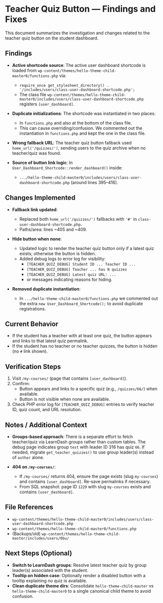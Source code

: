 # Teacher Quiz Button — Findings and Fixes

This document summarizes the investigation and changes related to the teacher quiz button on the student dashboard.

## Findings

- __Active shortcode source__: The active user dashboard shortcode is loaded from `wp-content/themes/hello-theme-child-master0/functions.php` via:
  - `require_once get_stylesheet_directory() . '/includes/users/class-user-dashboard-shortcode.php';`
  - The class file `wp-content/themes/hello-theme-child-master0/includes/users/class-user-dashboard-shortcode.php` registers `[user_dashboard]`.

- __Duplicate initializations__: The shortcode was instantiated in two places:
  - In `functions.php` and also at the bottom of the class file.
  - This can cause overriding/confusion. We commented out the instantiation in `functions.php` and kept the one in the class file.

- __Wrong fallback URL__: The teacher quiz button fallback used `home_url('/quizzes/')`, sending users to the quiz archive when no teacher/quiz was found.

- __Source of button link logic__: In `User_Dashboard_Shortcode::render_dashboard()` inside:
  - `.../hello-theme-child-master0/includes/users/class-user-dashboard-shortcode.php` (around lines 395–416).

## Changes Implemented

- __Fallback link updated__:
  - Replaced both `home_url('/quizzes/')` fallbacks with `'#'` in `class-user-dashboard-shortcode.php`.
  - Paths/area: lines ~405 and ~409.

- __Hide button when none__:
  - Updated logic to render the teacher quiz button only if a latest quiz exists; otherwise the button is hidden.
  - Added debug logs to error log for visibility:
    - `[TEACHER_QUIZ_DEBUG] Student ID ... Teacher ID ...`
    - `[TEACHER_QUIZ_DEBUG] Teacher ... has N quizzes`
    - `[TEACHER_QUIZ_DEBUG] Latest quiz URL: ...`
    - or messages indicating reasons for hiding.

- __Removed duplicate instantiation__:
  - In `.../hello-theme-child-master0/functions.php` we commented out the extra `new User_Dashboard_Shortcode();` to avoid duplicate registrations.

## Current Behavior

- If the student has a teacher with at least one quiz, the button appears and links to that latest quiz permalink.
- If the student has no teacher or no teacher quizzes, the button is hidden (no `#` link shown).

## Verification Steps

1. Visit `/my-courses/` (page that contains `[user_dashboard]`).
2. Confirm:
   - Button appears and links to a specific quiz (e.g., `/quizzes/66/`) when available.
   - Button is not visible when none are available.
3. Check PHP error log for `[TEACHER_QUIZ_DEBUG]` entries to verify teacher ID, quiz count, and URL resolution.

## Notes / Additional Context

- __Groups-based approach__: There is a separate effort to fetch teacher/quiz via LearnDash groups rather than custom tables. The debug page indicates group `test` with leader ID 316 has quiz `66`. If needed, migrate `get_teacher_quizzes()` to use group leader(s) instead of `author` alone.

- __404 on `/my-courses/`__:
  - If `/my-courses/` returns 404, ensure the page exists (slug `my-courses`) and contains `[user_dashboard]`. Re-save permalinks if necessary.
  - From SQL snapshot: page ID `1229` with slug `my-courses` exists and contains `[user_dashboard]`.

## File References

- `wp-content/themes/hello-theme-child-master0/includes/users/class-user-dashboard-shortcode.php`
- `wp-content/themes/hello-theme-child-master0/functions.php`
- (Backups/old) `wp-content/themes/hello-theme-child-master/includes/users/0bu/`

## Next Steps (Optional)

- __Switch to LearnDash groups__: Resolve latest teacher quiz by group leader(s) associated with the student.
- __Tooltip on hidden case__: Optionally render a disabled button with a tooltip explaining no quiz is available.
- __Clean duplicate theme dirs__: Consolidate `hello-theme-child-master` vs `hello-theme-child-master0` to a single canonical child theme to avoid confusion.
